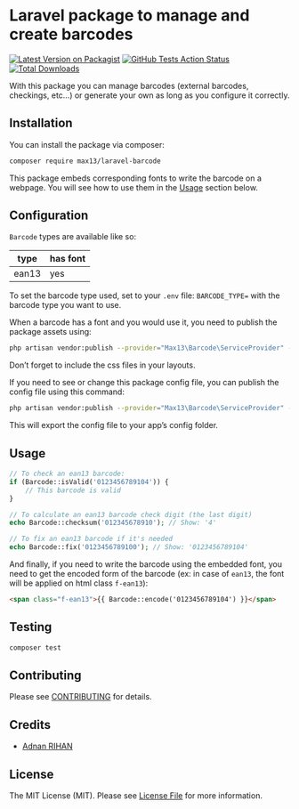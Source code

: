 # Laravel package to manage and create barcodes

[![Latest Version on Packagist](https://img.shields.io/packagist/v/Max13/laravel-barcode.svg?style=flat-square)](https://packagist.org/packages/Max13/laravel-barcode)
[![GitHub Tests Action Status](https://img.shields.io/github/workflow/status/Max13/laravel-barcode/run-tests?label=tests)](https://github.com/Max13/laravel-barcode/actions?query=workflow%3ATests+branch%3Amaster)
[![Total Downloads](https://img.shields.io/packagist/dt/Max13/laravel-barcode.svg?style=flat-square)](https://packagist.org/packages/Max13/laravel-barcode)

With this package you can manage barcodes (external barcodes, checkings, etc…) or generate your own as long as you configure it correctly.

## Installation

You can install the package via composer:

```bash
composer require max13/laravel-barcode
```

This package embeds corresponding fonts to write the barcode on a webpage. You will see how to use them in the [Usage](#Usage) section below.

## Configuration

`Barcode` types are available like so:

| type | has font |
| --- | --- |
| ean13 | yes |

To set the barcode type used, set to your `.env` file: `BARCODE_TYPE=` with the barcode type you want to use.

When a barcode has a font and you would use it, you need to publish the package assets using:

```bash
php artisan vendor:publish --provider="Max13\Barcode\ServiceProvider" --tag=public
```

Don’t forget to include the css files in your layouts.

If you need to see or change this package config file, you can publish the config file using this command:

```bash
php artisan vendor:publish --provider="Max13\Barcode\ServiceProvider" --tag=config
```

This will export the config file to your app’s config folder.

## Usage

```php
// To check an ean13 barcode:
if (Barcode::isValid('0123456789104')) {
    // This barcode is valid
}

// To calculate an ean13 barcode check digit (the last digit)
echo Barcode::checksum('012345678910'); // Show: '4'

// To fix an ean13 barcode if it's needed
echo Barcode::fix('0123456789100'); // Show: '0123456789104'
```

And finally, if you need to write the barcode using the embedded font, you need to get the encoded form of the barcode (ex: in case of `ean13`, the font will be applied on html class `f-ean13`):

```html
<span class="f-ean13">{{ Barcode::encode('0123456789104') }}</span>
```

## Testing

```bash
composer test
```

## Contributing

Please see [CONTRIBUTING](.github/CONTRIBUTING.md) for details.

## Credits

- [Adnan RIHAN](https://github.com/Max13)

## License

The MIT License (MIT). Please see [License File](LICENSE.md) for more information.
